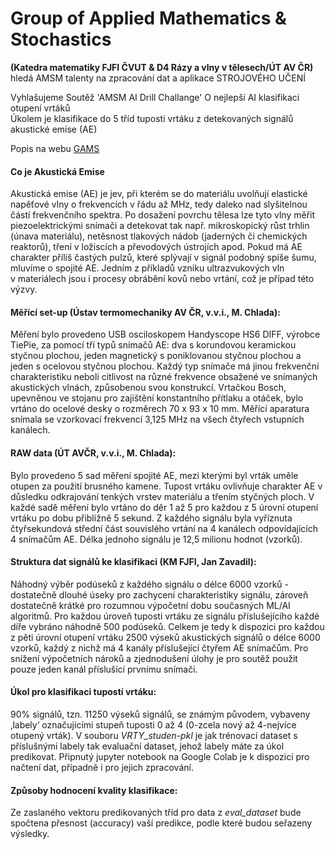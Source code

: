 # Group of Applied Mathematics &amp; Stochastics
**(Katedra matematiky FJFI ČVUT &amp; D4 Rázy a vlny v tělesech/ÚT AV ČR)** \
hledá AMSM talenty na zpracování dat a aplikace STROJOVÉHO UČENÍ

Vyhlašujeme Soutěž &#39;AMSM AI Drill Challange&#39;
O nejlepší AI klasifikaci otupení vrtáků \
Úkolem je klasifikace do 5 tříd tuposti vrtáku
z detekovaných signálů akustické emise (AE)

Popis na  webu [GAMS](https://gams.fjfi.cvut.cz/drill-challange)

#### Co je Akustická Emise
Akustická emise (AE) je jev, při kterém se do materiálu uvolňují elastické napěťové vlny o frekvencích v řádu až MHz, tedy daleko nad slyšitelnou částí frekvenčního spektra. Po dosažení povrchu tělesa lze tyto vlny měřit piezoelektrickými snímači a detekovat tak např. mikroskopický růst trhlin (únava materiálu), netěsnost tlakových nádob (jaderných či chemických reaktorů), tření v ložiscích a převodových ústrojích apod. Pokud má AE charakter příliš častých pulzů, které splývají v signál podobný spíše šumu, mluvíme o spojité AE. Jedním z příkladů vzniku ultrazvukových vln v materiálech jsou i procesy obrábění kovů nebo vrtání, což je případ této výzvy.

#### Měřící set-up (Ústav termomechaniky AV ČR, v.v.i., M. Chlada):
Měření bylo provedeno USB osciloskopem Handyscope HS6 DIFF, výrobce TiePie, za pomocí tří typů
snímačů AE: dva s korundovou keramickou styčnou plochou, jeden magnetický s poniklovanou
styčnou plochou a jeden s ocelovou styčnou plochou. Každý typ snímače má jinou frekvenční
charakteristiku neboli citlivost na různé frekvence obsažené ve snímaných akustických vlnách,
způsobenou svou konstrukcí. Vrtačkou Bosch, upevněnou ve stojanu pro zajištění konstantního
přítlaku a otáček, bylo vrtáno do ocelové desky o rozměrech 70 x 93 x 10 mm. Měřící aparatura
snímala se vzorkovací frekvencí 3,125 MHz na všech čtyřech vstupních kanálech.

#### RAW data (ÚT AVČR, v.v.i., M. Chlada):
Bylo provedeno 5 sad měření spojité AE, mezi kterými byl vrták uměle otupen za použití brusného kamene. Tupost vrtáku ovlivňuje charakter AE v důsledku odkrajování tenkých vrstev materiálu a třením styčných ploch. V každé sadě měření bylo vrtáno do děr 1 až 5 pro každou z 5 úrovní otupení vrtáku po dobu přibližně 5 sekund. Z každého signálu byla vyříznuta čtyřsekundová střední část souvislého vrtání na 4 kanálech odpovídajících 4 snímačům AE. Délka jednoho signálu je 12,5 milionu hodnot (vzorků).

#### Struktura dat signálů ke klasifikaci (KM FJFI, Jan Zavadil):
Náhodný výběr podúseků z každého signálu o délce 6000 vzorků - dostatečně dlouhé úseky pro zachycení charakteristiky signálu, zároveň dostatečně krátké pro rozumnou výpočetní dobu současných ML/AI algoritmů. Pro každou úroveň tuposti vrtáku ze signálu příslušejícího každé díře vybráno náhodně 500 podúseků. Celkem je tedy k dispozici pro každou z pěti úrovní otupení vrtáku 2500 výseků akustických signálů o délce 6000 vzorků, každý z nichž má 4 kanály příslušející čtyřem AE snímačům. Pro snížení výpočetních nároků a zjednodušení úlohy je pro soutěž použit pouze jeden kanál příslušící prvnímu snímači. 

#### Úkol pro klasifikaci tupostí vrtáku:
90% signálů, tzn. 11250 výseků signálů, se známým původem, vybaveny ‚labely‘ označujícími stupeň tuposti 0 až 4 (0-zcela nový až 4-nejvíce otupený vrták). V souboru *VRTY_studen-pkl* je jak trénovací dataset s příslušnými labely tak evaluační dataset, jehož labely máte za úkol predikovat. Připnutý jupyter notebook na Google Colab je k dispozici pro načtení dat, případně i pro jejich zpracování.

#### Způsoby hodnocení kvality klasifikace: 
Ze zaslaného vektoru predikovaných tříd pro data z *eval_dataset* bude spočtena přesnost (accuracy) vaší predikce, podle které budou seřazeny výsledky. 


